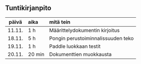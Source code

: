 ## Tuntikirjanpito

| päivä | aika | mitä tein  |
| :----:|:-----| :-----|
|11.11.| 1 h| Määrittelydokumentin kirjoitus|
|18.11.|5 h| Pongin perustoiminnalissuuden teko|
|19.11.|1 h| Paddle luokkaan testit|
|20.11.|20 min| Dokumenttien muokkausta|

